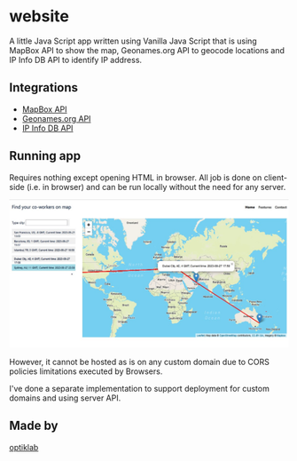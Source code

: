 # website

A little Java Script app written using Vanilla Java Script that is using MapBox API to show the map, Geonames.org API to geocode locations and IP Info DB API to identify IP address.

## Integrations

- [MapBox API](https://mapbox.com)
- [Geonames.org API](http://api.geonames.org)
- [IP Info DB API](https://api.ipinfodb.com)

## Running app

Requires nothing except opening HTML in browser. All job is done on client-side (i.e. in browser) and can be run locally without the need for any server.

![Picture 2. Configuration classes.](https://github.com/tacticaxyz/tacticaxyz.github.io/blob/master/images/find-timezones.jpg)


However, it cannot be hosted as is on any custom domain due to CORS policies limitations executed by Browsers.

I've done a separate implementation to support deployment for custom domains and using server API.

## Made by 

[optiklab](https://optiklab.github.io)
